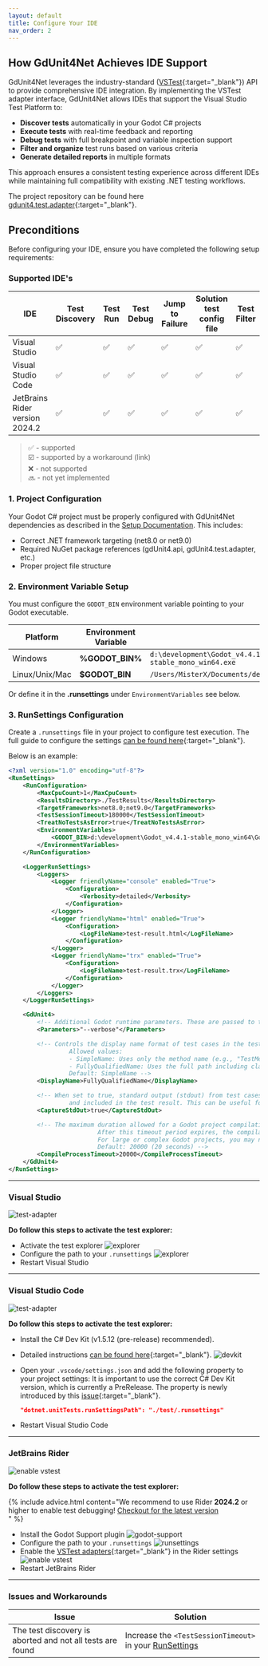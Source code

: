 ```yaml
---
layout: default
title: Configure Your IDE
nav_order: 2
---
```


## How GdUnit4Net Achieves IDE Support

GdUnit4Net leverages the industry-standard ([VSTest](https://github.com/microsoft/vstest?tab=readme-ov-file#vstest){:target="_blank"})
API to provide comprehensive IDE integration.
By implementing the VSTest adapter interface, GdUnit4Net allows IDEs that support the Visual Studio Test Platform to:

- **Discover tests** automatically in your Godot C# projects
- **Execute tests** with real-time feedback and reporting
- **Debug tests** with full breakpoint and variable inspection support
- **Filter and organize** test runs based on various criteria
- **Generate detailed reports** in multiple formats

This approach ensures a consistent testing experience across different IDEs while maintaining full compatibility with existing .NET testing workflows.

The project repository can be found here [gdunit4.test.adapter](https://github.com/MikeSchulze/gdUnit4Net/blob/master/TestAdapter/README.md){:target="_blank"}.

## Preconditions

Before configuring your IDE, ensure you have completed the following setup requirements:

### Supported IDE's

|IDE               |Test Discovery|Test Run|Test Debug|Jump to Failure|Solution test config file|Test Filter|Parallel Test Execution|
|---|---|---|---|---|---|---|---|
|Visual Studio     |✅|✅|✅|✅|✅|✅|❌|
|Visual Studio Code|✅|✅|✅|✅|✅|✅|❌|
|JetBrains Rider version 2024.2 |✅|✅|✅|✅|✅|✅|❌|

> ✅ - supported<br>
> ☑️ - supported by a workaround (link)<br>
> ❌ - not supported<br>
> 🔜 - not yet implemented<br>

### 1. Project Configuration

Your Godot C# project must be properly configured with GdUnit4Net dependencies as described in the
[Setup Documentation]({{site.baseurl}}/csharp_project_setup/csharp-setup/). This includes:

- Correct .NET framework targeting (net8.0 or net9.0)
- Required NuGet package references (gdUnit4.api, gdUnit4.test.adapter, etc.)
- Proper project file structure

### 2. Environment Variable Setup

You must configure the `GODOT_BIN` environment variable pointing to your Godot executable.

|Platform|Environment Variable|Example Path|
|---|---|---|
|Windows|**%GODOT_BIN%**|`d:\development\Godot_v4.4.1-stable_mono_win64\Godot_v4.4.1-stable_mono_win64.exe`|
|Linux/Unix/Mac|**$GODOT_BIN**|`/Users/MisterX/Documents/develop/GodotMono.app/Contents/MacOS/Godot`|

Or define it in the **.runsettings** under `EnvironmentVariables` see below.

### 3. RunSettings Configuration

Create a `.runsettings` file in your project to configure test execution.
The full guide to configure the settings [can be found here](https://github.com/MikeSchulze/gdUnit4Net/blob/master/TestAdapter/README.md#configuration-with-runsettings){:target="_blank"}.

Below is an example:

```xml
<?xml version="1.0" encoding="utf-8"?>
<RunSettings>
    <RunConfiguration>
        <MaxCpuCount>1</MaxCpuCount>
        <ResultsDirectory>./TestResults</ResultsDirectory>
        <TargetFrameworks>net8.0;net9.0</TargetFrameworks>
        <TestSessionTimeout>180000</TestSessionTimeout>
        <TreatNoTestsAsError>true</TreatNoTestsAsError>
        <EnvironmentVariables>
            <GODOT_BIN>d:\development\Godot_v4.4.1-stable_mono_win64\Godot_v4.4.1-stable_mono_win64.exe</GODOT_BIN>
        </EnvironmentVariables>
    </RunConfiguration>

    <LoggerRunSettings>
        <Loggers>
            <Logger friendlyName="console" enabled="True">
                <Configuration>
                    <Verbosity>detailed</Verbosity>
                </Configuration>
            </Logger>
            <Logger friendlyName="html" enabled="True">
                <Configuration>
                    <LogFileName>test-result.html</LogFileName>
                </Configuration>
            </Logger>
            <Logger friendlyName="trx" enabled="True">
                <Configuration>
                    <LogFileName>test-result.trx</LogFileName>
                </Configuration>
            </Logger>
        </Loggers>
    </LoggerRunSettings>

    <GdUnit4>
        <!-- Additional Godot runtime parameters. These are passed to the Godot executable when running tests.-->
        <Parameters>"--verbose"</Parameters>

        <!-- Controls the display name format of test cases in the test results.
                 Allowed values:
                 - SimpleName: Uses only the method name (e.g., "TestMethod")
                 - FullyQualifiedName: Uses the full path including class and method name (e.g., "MyNamespace.MyClass.TestMethod")
                 Default: SimpleName -->
        <DisplayName>FullyQualifiedName</DisplayName>

        <!-- When set to true, standard output (stdout) from test cases is captured
                 and included in the test result. This can be useful for debugging. -->
        <CaptureStdOut>true</CaptureStdOut>

        <!-- The maximum duration allowed for a Godot project compilation process in milliseconds.
                         After this timeout period expires, the compilation process is forcefully terminated.
                         For large or complex Godot projects, you may need to increase this value.
                         Default: 20000 (20 seconds) -->
        <CompileProcessTimeout>20000</CompileProcessTimeout>
    </GdUnit4>
</RunSettings>
```

---

### Visual Studio

![test-adapter]({{site.baseurl}}/assets/images/faq/visualstudio/test-explorer.png)

**Do follow this steps to activate the test explorer:**

- Activate the test explorer
  ![explorer]({{site.baseurl}}/assets/images/faq/visualstudio/setup-test-1.png)
- Configure the path to your `.runsettings`
  ![explorer]({{site.baseurl}}/assets/images/faq/visualstudio/setup-test-2.png)
- Restart Visual Studio

---

### Visual Studio Code

![test-adapter]({{site.baseurl}}/assets/images/faq/visualstudio-code/test-explorer.png)

**Do follow this steps to activate the test explorer:**

- Install the C# Dev Kit (v1.5.12 (pre-release) recommended).
- Detailed instructions [can be found here](https://code.visualstudio.com/docs/csharp/testing){:target="_blank"}.
  ![devkit]({{site.baseurl}}/assets/images/faq/visualstudio-code/test-setup-1.png)
- Open your `.vscode/settings.json` and add the following property to your project settings:
  It is important to use the correct C# Dev Kit version, which is currently a PreRelease.
  The property is newly introduced by this [issue](https://github.com/microsoft/vscode-dotnettools/issues/156){:target="_blank"}.

    ```json
    "dotnet.unitTests.runSettingsPath": "./test/.runsettings"
    ```
- Restart Visual Studio Code

---

### JetBrains Rider

![enable vstest]({{site.baseurl}}/assets/images/faq/jetbrains/test-explorer.png)

**Do follow these steps to activate the test explorer:**

{% include advice.html
content="We recommend to use Rider <b>2024.2</b> or higher to enable test debugging!
<a href='https://plugins.jetbrains.com/plugin/13882-godot-support'> Checkout for the latest version</a><br>"
%}

- Install the Godot Support plugin
  ![godot-support]({{site.baseurl}}/assets/images/faq/jetbrains/plugin-godot-support.png)
- Configure the path to your `.runsettings`
  ![runsettings]({{site.baseurl}}/assets/images/faq/jetbrains/setup-test-1.png)
- Enable the
  [VSTest adapters](https://www.jetbrains.com/help/rider/Reference__Options__Tools__Unit_Testing__VSTest.html#projects-with-unit-tests){:target="_blank"}
  in the Rider settings
  ![enable vstest]({{site.baseurl}}/assets/images/faq/jetbrains/setup-test-2.png)
- Restart JetBrains Rider

---

### Issues and Workarounds

|Issue| Solution                                                                                |
|-|-----------------------------------------------------------------------------------------|
|The test discovery is aborted and not all tests are found| Increase the `<TestSessionTimeout>` in your [RunSettings](#3-runsettings-configuration) |
